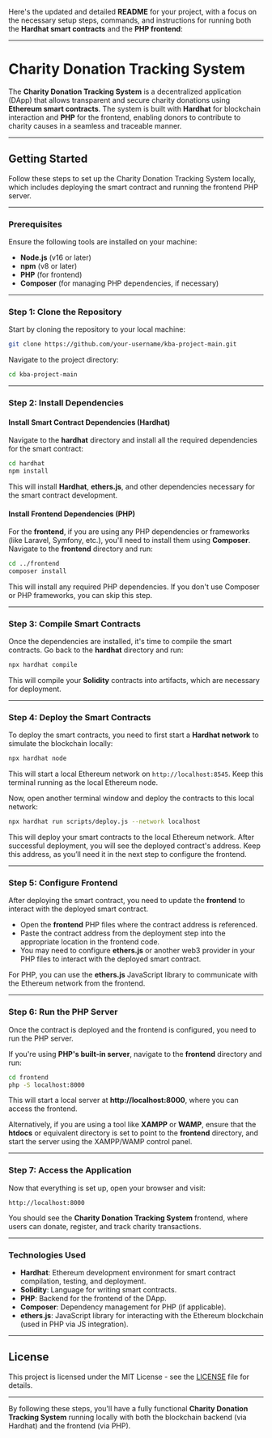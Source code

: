 Here's the updated and detailed **README** for your project, with a focus on the necessary setup steps, commands, and instructions for running both the **Hardhat smart contracts** and the **PHP frontend**:

---

# Charity Donation Tracking System

The **Charity Donation Tracking System** is a decentralized application (DApp) that allows transparent and secure charity donations using **Ethereum smart contracts**. The system is built with **Hardhat** for blockchain interaction and **PHP** for the frontend, enabling donors to contribute to charity causes in a seamless and traceable manner.

---

## Getting Started

Follow these steps to set up the Charity Donation Tracking System locally, which includes deploying the smart contract and running the frontend PHP server.

---

### Prerequisites

Ensure the following tools are installed on your machine:

- **Node.js** (v16 or later)
- **npm** (v8 or later)
- **PHP** (for frontend)
- **Composer** (for managing PHP dependencies, if necessary)

---

### Step 1: Clone the Repository

Start by cloning the repository to your local machine:

```bash
git clone https://github.com/your-username/kba-project-main.git
```

Navigate to the project directory:

```bash
cd kba-project-main
```

---

### Step 2: Install Dependencies

#### Install Smart Contract Dependencies (Hardhat)

Navigate to the **hardhat** directory and install all the required dependencies for the smart contract:

```bash
cd hardhat
npm install
```

This will install **Hardhat**, **ethers.js**, and other dependencies necessary for the smart contract development.

#### Install Frontend Dependencies (PHP)

For the **frontend**, if you are using any PHP dependencies or frameworks (like Laravel, Symfony, etc.), you'll need to install them using **Composer**. Navigate to the **frontend** directory and run:

```bash
cd ../frontend
composer install
```

This will install any required PHP dependencies. If you don't use Composer or PHP frameworks, you can skip this step.

---

### Step 3: Compile Smart Contracts

Once the dependencies are installed, it's time to compile the smart contracts. Go back to the **hardhat** directory and run:

```bash
npx hardhat compile
```

This will compile your **Solidity** contracts into artifacts, which are necessary for deployment.

---

### Step 4: Deploy the Smart Contracts

To deploy the smart contracts, you need to first start a **Hardhat network** to simulate the blockchain locally:

```bash
npx hardhat node
```

This will start a local Ethereum network on `http://localhost:8545`. Keep this terminal running as the local Ethereum node.

Now, open another terminal window and deploy the contracts to this local network:

```bash
npx hardhat run scripts/deploy.js --network localhost
```

This will deploy your smart contracts to the local Ethereum network. After successful deployment, you will see the deployed contract's address. Keep this address, as you’ll need it in the next step to configure the frontend.

---

### Step 5: Configure Frontend

After deploying the smart contract, you need to update the **frontend** to interact with the deployed smart contract.

- Open the **frontend** PHP files where the contract address is referenced. 
- Paste the contract address from the deployment step into the appropriate location in the frontend code.
- You may need to configure **ethers.js** or another web3 provider in your PHP files to interact with the deployed smart contract.

For PHP, you can use the **ethers.js** JavaScript library to communicate with the Ethereum network from the frontend.

---

### Step 6: Run the PHP Server

Once the contract is deployed and the frontend is configured, you need to run the PHP server.

If you're using **PHP's built-in server**, navigate to the **frontend** directory and run:

```bash
cd frontend
php -S localhost:8000
```

This will start a local server at **http://localhost:8000**, where you can access the frontend.

Alternatively, if you are using a tool like **XAMPP** or **WAMP**, ensure that the **htdocs** or equivalent directory is set to point to the **frontend** directory, and start the server using the XAMPP/WAMP control panel.

---

### Step 7: Access the Application

Now that everything is set up, open your browser and visit:

```plaintext
http://localhost:8000
```

You should see the **Charity Donation Tracking System** frontend, where users can donate, register, and track charity transactions.

---

### Technologies Used

- **Hardhat**: Ethereum development environment for smart contract compilation, testing, and deployment.
- **Solidity**: Language for writing smart contracts.
- **PHP**: Backend for the frontend of the DApp.
- **Composer**: Dependency management for PHP (if applicable).
- **ethers.js**: JavaScript library for interacting with the Ethereum blockchain (used in PHP via JS integration).

---

## License

This project is licensed under the MIT License - see the [LICENSE](LICENSE) file for details.

---

By following these steps, you'll have a fully functional **Charity Donation Tracking System** running locally with both the blockchain backend (via Hardhat) and the frontend (via PHP).
